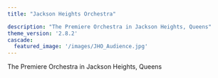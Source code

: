 ```yaml
---
title: "Jackson Heights Orchestra"

description: "The Premiere Orchestra in Jackson Heights, Queens"
theme_version: '2.8.2'
cascade:
  featured_image: '/images/JHO_Audience.jpg'
---
```

The Premiere Orchestra in Jackson Heights, Queens
